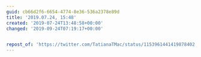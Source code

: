 ```yaml
---
guid: cb66d2f6-6654-4774-8e36-536a2378e89d
title: '2019.07.24, 15:48'
created: '2019-07-24T13:48:58+00:00'
changed: '2019-09-24T07:19:17+00:00'


repost_of: 'https://twitter.com/TatianaTMac/status/1153961441419878402'
---
```


